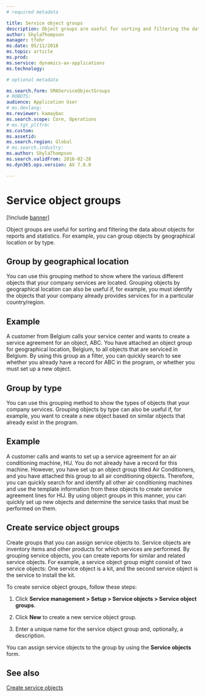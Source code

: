 ```yaml
---
# required metadata

title: Service object groups 
description: Object groups are useful for sorting and filtering the data about objects for reports and statistics.
author: ShylaThompson
manager: tfehr
ms.date: 05/11/2018
ms.topic: article
ms.prod: 
ms.service: dynamics-ax-applications
ms.technology: 

# optional metadata

ms.search.form: SMAServiceObjectGroups
# ROBOTS: 
audience: Application User
# ms.devlang: 
ms.reviewer: kamaybac
ms.search.scope: Core, Operations
# ms.tgt_pltfrm: 
ms.custom: 
ms.assetid: 
ms.search.region: Global
# ms.search.industry: 
ms.author: ShylaThompson
ms.search.validFrom: 2016-02-28
ms.dyn365.ops.version: AX 7.0.0

---
```


# Service object groups 

[!include [banner](../includes/banner.md)]

Object groups are useful for sorting and filtering the data about objects for
reports and statistics. For example, you can group objects by geographical
location or by type.

## Group by geographical location

You can use this grouping method to show where the various different objects
that your company services are located. Grouping objects by geographical
location can also be useful if, for example, you must identify the objects that
your company already provides services for in a particular country/region.

## Example

A customer from Belgium calls your service center and wants to create a service
agreement for an object, ABC. You have attached an object group for geographical
location, Belgium, to all objects that are serviced in Belgium. By using this
group as a filter, you can quickly search to see whether you already have a
record for ABC in the program, or whether you must set up a new object. 

## Group by type

You can use this grouping method to show the types of objects that your company
services. Grouping objects by type can also be useful if, for example, you want
to create a new object based on similar objects that already exist in the
program.

## Example

A customer calls and wants to set up a service agreement for an air conditioning
machine, HIJ. You do not already have a record for this machine. However, you
have set up an object group titled Air Conditioners, and you have attached this
group to all air conditioning objects. Therefore, you can quickly search for and
identify all other air conditioning machines and use the template information
from these objects to create service agreement lines for HIJ. By using object
groups in this manner, you can quickly set up new objects and determine the
service tasks that must be performed on them. 

## Create service object groups

Create groups that you can assign service objects to. Service objects are inventory items and other products for which services are performed. By grouping service objects, you can create reports for similar and related service objects. For example, a service object group might consist of two service objects: One service object is a kit, and the second service object is the service to install the kit.

To create service object groups, follow these steps:

1. Click **Service management > Setup > Service objects > Service object groups**.

2. Click **New** to create a new service object group.

3. Enter a unique name for the service object group and, optionally, a description.

You can assign service objects to the group by using the **Service objects** form. 

## See also

[Create service objects](create-service-objects.md)



